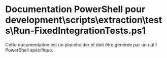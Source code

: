 # Documentation PowerShell pour development\scripts\extraction\tests\Run-FixedIntegrationTests.ps1

Cette documentation est un placeholder et doit être générée par un outil PowerShell spécifique.
